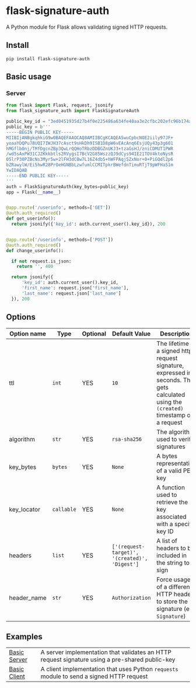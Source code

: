 # flask-signature-auth
A Python module for Flask allows validating signed HTTP requests.

## Install
```shell
pip install flask-signature-auth
```
## Basic usage
### Server
```python
from flask import Flask, request, jsonify
from flask_signature_auth import FlaskSignatureAuth

public_key_id = "3ed0451935d27b4f0e225486a634fe40aa3e2cfbc202efc96b174af83211189c"
public_key = b'''
-----BEGIN PUBLIC KEY-----
MIIBIjANBgkqhkiG9w0BAQEFAAOCAQ8AMIIBCgKCAQEA5wuCpbcNOE2iily97JF+
yoaaYDQPu78UQI7IWJH37cAsct9sHkDh9ISB1D8pW6vEAcAnq6EsjUQy43p3g601
hMGflb0nj/TMfDgcnZBp3QwLrQQHoTRbzDDBGZnUKJ3+tzaGsHJ/zniCDMUT1PWR
/wd5sAxPW31CJZKkkbtls2RVygsI7BcV2G85WszzQJ9dCys94IE21TOV4ktoNysR
05lrP30PZBcNs3Myr5w+2lFH3dC0w7L16Z4db5+hWFPAqj5ZxNor+0+PiGQdl2p6
bZRawylW/Ei5hwR28PrOeHGNBbLzwfumlCCMITpkrBWefdnTimuRTjT9pWFHaS1m
YwIDAQAB
-----END PUBLIC KEY-----
'''
auth = FlaskSignatureAuth(key_bytes=public_key)
app = Flask(__name__)


@app.route('/userinfo', methods=['GET'])
@auth.auth_required()
def get_userinfo():
  return jsonify({'key_id': auth.current_user().key_id}), 200


@app.route('/userinfo', methods=['POST'])
@auth.auth_required()
def change_userinfo():

  if not request.is_json:
    return '', 400

  return jsonify({
      'key_id': auth.current_user().key_id,
      'first_name': request.json['first_name'],
      'last_name': request.json['last_name']
  }), 200
```

## Options
|Option name|Type|Optional|Default Value|Description|
|---|---|---|---|---|
|ttl|`int`|YES|`10`|The lifetime of a signed http request signature, expressed in seconds. This gets calculated using the `(created)` timestamp of a request|
|algorithm|`str`|YES|`rsa-sha256`|The algorithm used to verify signatures|
|key_bytes|`bytes`|YES|`None`|A bytes representation of a valid PEM key|
|key_locator|`callable`|YES|`None`|A function used to retrieve the key associated with a specific key ID|
|headers|`list`|YES|`['(request-target)', '(created)', 'Digest']`|A list of headers to be included in the string to sign|
|header_name|`str`|YES|`Authorization`|Force usage of a different HTTP header to store the signature (e.g: `Signature`)|

## Examples
|   |   |
|---|---|
|[Basic Server](./examples/basic-server.py)|A server implementation that validates an HTTP request signature using a pre-shared public-key|
|[Basic Client](./examples/basic-client.py)|A client implementation that uses Python `requests` module to send a signed HTTP request|

